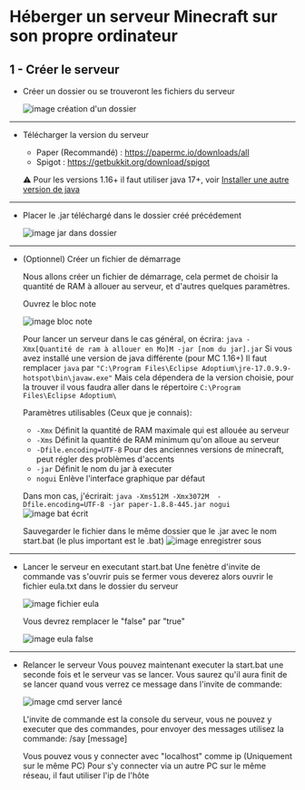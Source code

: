 # Héberger un serveur Minecraft sur son propre ordinateur

## 1 - Créer le serveur

- Créer un dossier ou se trouveront les fichiers du serveur

	![image création d'un dossier](https://i.postimg.cc/fbWRrx1y/cr-er-dossier.png)

---

- Télécharger la version du serveur

	- Paper (Recommandé) : https://papermc.io/downloads/all
	- Spigot : https://getbukkit.org/download/spigot

   ⚠️ Pour les versions 1.16+ il faut utiliser java 17+, voir [Installer une autre version de java](https://github.com/MrPowley/TUTO-Heberger-serveur-MC/blob/main/installer-java17%2B.md)

---
- Placer le .jar téléchargé dans le dossier créé précédement

	![image jar dans dossier](https://i.postimg.cc/Y09hw7h5/dossier-avec-jar.png)

---

- (Optionnel) Créer un fichier de démarrage

	Nous allons créer un fichier de démarrage, cela permet de choisir la quantité de RAM à allouer au serveur, et d'autres quelques paramètres.

	Ouvrez le bloc note
  
	![image bloc note](https://i.postimg.cc/Vk0yg4fm/blocnote.png)

	Pour lancer un serveur dans le cas général, on écrira:
	`java -Xmx[Quantité de ram à allouer en Mo]M -jar [nom du jar].jar`
	Si vous avez installé une version de java différente (pour MC 1.16+) Il faut remplacer `java` par `"C:\Program Files\Eclipse Adoptium\jre-17.0.9.9-hotspot\bin\javaw.exe"` Mais cela dépendera de la version choisie, pour la trouver il vous faudra aller dans le répertoire `C:\Program Files\Eclipse Adoptium\`
	
	Paramètres utilisables (Ceux que je connais):
	- `-Xmx` Définit la quantité de RAM maximale qui est allouée au serveur
	- `-Xms` Définit la quantité de RAM minimum qu'on alloue au serveur
	- `-Dfile.encoding=UTF-8` Pour des anciennes versions de minecraft, peut régler des problèmes d'accents
	- `-jar` Définit le nom du jar à executer
	- `nogui` Enlève l'interface graphique par défaut

	Dans mon cas, j'écrirait: `java -Xms512M -Xmx3072M  -Dfile.encoding=UTF-8 -jar paper-1.8.8-445.jar nogui`
	![image bat écrit](https://i.postimg.cc/3rX7s3DV/bat-crit.png)

	Sauvegarder le fichier dans le même dossier que le .jar avec le nom start.bat (le plus important est le .bat)
	![image enregistrer sous](https://i.postimg.cc/W3ShKzbm/enregister.png)

---
- Lancer le serveur en executant start.bat
  Une fenètre d'invite de commande vas s'ouvrir puis se fermer
  vous deverez alors ouvrir le fichier eula.txt dans le dossier du serveur
  
  ![image fichier eula](https://i.postimg.cc/pLVBbN2R/eula1.png)
  
  Vous devrez remplacer le "false" par "true"
  
  ![image eula false](https://i.postimg.cc/HkS9TSx5/eula2.png)

---

- Relancer le serveur
  Vous pouvez maintenant executer la start.bat une seconde fois et le serveur vas se lancer. Vous saurez qu'il aura finit de se lancer quand vous verrez ce message dans l'invite de commande:
  
  ![image cmd server lancé](https://i.postimg.cc/W3BmFm5X/cmd-start-fini.png)
  
  L'invite de commande est la console du serveur, vous ne pouvez y executer que des commandes, pour envoyer des messages utilisez la commande: /say [message]
  
  Vous pouvez vous y connecter avec "localhost" comme ip (Uniquement sur le même PC)
  Pour s'y connecter via un autre PC sur le même réseau, il faut utiliser l'ip de l'hôte
